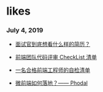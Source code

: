 # likes

### July 4, 2019 
- [面试官到底想看什么样的简历？](https://juejin.im/post/5d1d52aff265da1bb2774de0)
- [前端团队代码评审 CheckList 清单](https://juejin.im/post/5d1c6550518825330a3bfa01)
- [一名合格前端工程师的自检清单](https://zhuanlan.zhihu.com/p/64852496)

- [微前端如何落地？—— Phodal](https://juejin.im/post/5d1d8d426fb9a07efe2dda40)

